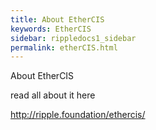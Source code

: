 ```yaml
---
title: About EtherCIS
keywords: EtherCIS
sidebar: rippledocs1_sidebar
permalink: etherCIS.html
---
```





About EtherCIS

read all about it here

http://ripple.foundation/ethercis/
